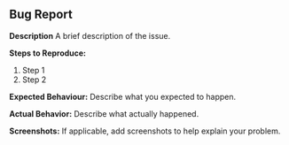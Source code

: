 ## Bug Report

**Description**
A brief description of the issue.

**Steps to Reproduce:**
1. Step 1
2. Step 2


**Expected Behaviour:**
Describe what you expected to happen.


**Actual Behavior:**
Describe what actually happened.


**Screenshots:**
If applicable, add screenshots to help explain your problem.
